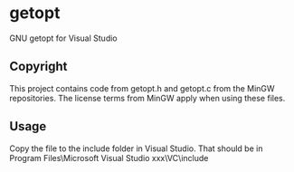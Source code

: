getopt
======

GNU getopt for Visual Studio

Copyright
---------

This project contains code from getopt.h and getopt.c from the MinGW
repositories. The license terms from MinGW apply when using these files.

Usage
-----

Copy the file to the include folder in Visual Studio. That should be in
Program Files\Microsoft Visual Studio xxx\VC\include